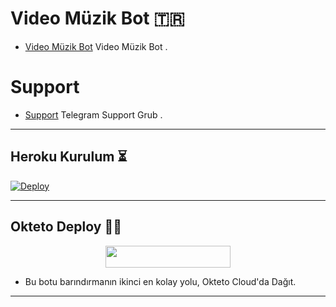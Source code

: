 
# Video Müzik Bot 🇹🇷
- [Video Müzik Bot](https://github.com/MehmetAtes21/Video-Music) Video Müzik Bot .

# Support 
- [Support](https://t.me/StarBotKanal) Telegram Support Grub .

---

## Heroku Kurulum ⏳

[![Deploy](https://www.herokucdn.com/deploy/button.svg)](https://heroku.com/deploy?template=https://github.com/MehmetAtes21/Video-Music)

---

## Okteto Deploy ✍🏻

<p align="center"><a href="https://cloud.okteto.com/deploy?repository=https://github.com/MehmetAtes21/Video-Music"><img src="https://img.shields.io/badge/Deploy%20To%20Okteto-informational?style=for-the-badge&logo=Okteto" width="200" height="35.45"/></a></p>

- Bu botu barındırmanın ikinci en kolay yolu, Okteto Cloud'da Dağıt. 

---


